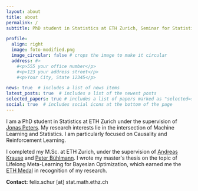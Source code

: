 ```yaml
---
layout: about
title: about
permalink: /
subtitle: PhD student in Statistics at ETH Zurich, Seminar for Statistics.

profile:
  align: right
  image: foto-modified.png
  image_circular: false # crops the image to make it circular
  address: #>
    #<p>555 your office number</p>
    #<p>123 your address street</p>
    #<p>Your City, State 12345</p>

news: true  # includes a list of news items
latest_posts: true  # includes a list of the newest posts
selected_papers: true # includes a list of papers marked as "selected={true}"
social: true  # includes social icons at the bottom of the page
---
```


I am a PhD student in Statistics at ETH Zurich under the supervision of [Jonas Peters](https://people.math.ethz.ch/~jopeters/). My research interests lie in the intersection of Machine Learning and Statistics. I am particularly focused on Causality and Reinforcement Learning.

I completed my M.Sc. at ETH Zurich, under the supervision of [Andreas Krause](https://las.inf.ethz.ch/krausea) and [Peter Bühlmann](https://stat.ethz.ch/~buhlmann/). I wrote my master's thesis on the topic of Lifelong Meta-Learning for Bayesian Optimization, which earned me the [ETH Medal](https://ethz.ch/en/the-eth-zurich/education/awards/eth-medal.html) in recognition of my research.

**Contact:** felix.schur [at] stat.math.ethz.ch 
